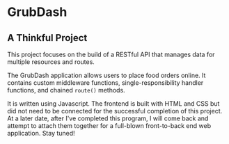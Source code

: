 # GrubDash
## A Thinkful Project

This project focuses on the build of a RESTful API that manages data for multiple resources and routes.

The GrubDash application allows users to place food orders online. It contains custom middleware functions, single-responsibility handler functions, and chained ```route()``` methods. 

It is written using Javascript. The frontend is built with HTML and CSS but did not need to be connected for the successful completion of this project. At a later date, after I've completed this program, I will come back and attempt to attach them together for a full-blown front-to-back end web application. Stay tuned!
